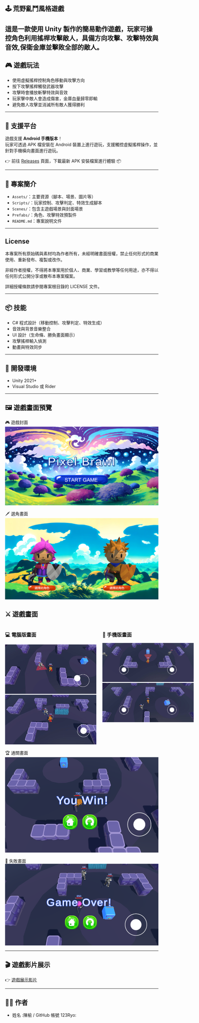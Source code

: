 ## 🕹️ 荒野亂鬥風格遊戲

## 這是一款使用 Unity 製作的簡易動作遊戲，玩家可操控角色利用搖桿攻擊敵人，具備方向攻擊、攻擊特效與音效,保衛金庫並擊敗全部的敵人。

## 🎮 遊戲玩法

- 使用虛擬搖桿控制角色移動與攻擊方向
- 按下攻擊搖桿觸發武器攻擊
- 攻擊時會播放斬擊特效與音效
- 玩家擊中敵人會造成傷害，金庫血量歸零即輸
- 避免敵人攻擊並消滅所有敵人獲得勝利

---

## 📱 支援平台

遊戲支援 **Android 手機版本**！  
玩家可透過 APK 檔安裝在 Android 裝置上進行遊玩，支援觸控虛擬搖桿操作，並針對手機橫向畫面進行遊玩。

👉 前往 [Releases](https://github.com/123Ryo/PixelBrawl/releases/tag/v0.3) 頁面，下載最新 APK 安裝檔案進行體驗 📦

---

## 📂 專案簡介

- `Assets/`：主要資源（腳本、場景、圖片等）
- `Scripts/`：玩家控制、攻擊判定、特效生成腳本
- `Scenes/`：包含主遊戲場景與封面場景
- `Prefabs/`：角色、攻擊特效預製件
- `README.md`：專案說明文件

---

## License

本專案所有原始碼與素材均為作者所有，未經明確書面授權，禁止任何形式的商業使用、重新發布、複製或改作。

非經作者授權，不得將本專案用於個人、商業、學習或教學等任何用途，亦不得以任何形式公開分享或散布本專案檔案。

詳細授權條款請參閱專案根目錄的 LICENSE 文件。

---

## 📦 技能

- C# 程式設計（移動控制、攻擊判定、特效生成）
- 音效與背景音樂整合
- UI 設計（生命條、勝負畫面顯示）
- 攻擊搖桿輸入偵測
- 動畫與特效同步

---

## 🔧 開發環境

- Unity 2021+
- Visual Studio 或 Rider

---

## 🖼️ 遊戲畫面預覽

🎮 遊戲封面
![遊戲封面](Images/PixelBrawl遊戲封面.png)

🗡️ 選角畫面
![角色跳躍](Images/PixelBrawl選角畫面.png)

<h2>⚔️ 遊戲畫面</h2>

<div style="display: flex; justify-content: space-between; align-items: flex-start; gap: 20px;">

  <!-- 電腦版畫面區塊 -->
  <div style="flex: 1; min-width: 300px;">
    <h3>💻 電腦版畫面</h3>
    <img src="Images/PixelBrawl遊戲畫面.png" width="100%">
    <img src="Images/PixelBrawl遊戲畫面2.png" width="100%">
  </div>

  <!-- 手機版畫面區塊 -->
  <div style="flex: 1; min-width: 300px;">
    <h3>📱 手機版畫面</h3>
    <img src="Images/手機版畫面.jpg" width="100%">
    <img src="Images/手機版畫面2.jpg" width="100%">
  </div>

</div>

🏆 通關畫面
![通關](Images/PixelBrawl遊戲通關畫面.png)

🏁 失敗畫面
![失敗](Images/PixelBrawl遊戲結束畫面.png)

---

## 🎬 遊戲影片展示

👉 [遊戲展示影片](Video/PixelBrawlDemo.mp4)

---

## 👨‍💻 作者

- 姓名 :陳榆 / GitHub 帳號 123Ryo:
